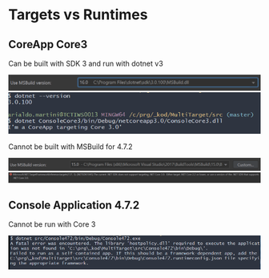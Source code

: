 # Targets vs Runtimes

## CoreApp Core3

Can be built with SDK 3 and run with dotnet v3

![building](pics/coreapp3-build-dotnet3.png)
![running](pics/coreapp3-execution-dotnet3.png)

Cannot be built with MSBuild for 4.7.2

![building](pics/coreapp3-build-472.png)
![running](pics/coreapp3-build-472-error.png)


## Console Application 4.7.2

Cannot be run with Core 3

![running](pics/472-run-core3.png)
